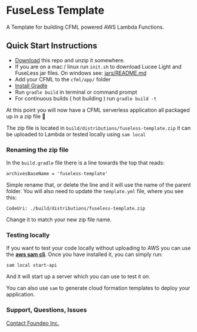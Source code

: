 







# FuseLess Template

A Template for building CFML powered AWS Lambda Functions.

## Quick Start Instructions

- [Download](https://github.com/foundeo/fuseless-template/archive/master.zip) this repo and unzip it somewhere.
- If you are on a mac / linux run `init.sh` to download Lucee Light and FuseLess jar files. On windows see: [jars/README.md](jars/README.md)
- Add your CFML to the `cfml/app/` folder
- [Install Gradle](https://gradle.org/install/)
- Run `gradle build` in terminal or command prompt
- For continuous builds ( hot building ) run `gradle build -t`

At this point you will now have a CFML serverless application all packaged up in a zip file 🎉 

The zip file is located in `build/distributions/fuseless-template.zip` it can be uploaded to Lambda or tested locally using `sam local`

### Renaming the zip file

In the `build.gradle` file there is a line towards the top that reads:

	archivesBaseName = 'fuseless-template'

Simple rename that, or delete the line and it will use the name of the parent folder. You will also need to update the `template.yml` file, where you see this:

	CodeUri: ./build/distributions/fuseless-template.zip

Change it to match your new zip file name.

### Testing locally 

If you want to test your code locally without uploading to AWS you can use the [**aws sam cli**](https://github.com/awslabs/aws-sam-cli). Once you have installed it, you can simply run:

	sam local start-api

And it will start up a server which you can use to test it on.

You can also use `sam` to generate cloud formation templates to deploy your application. 

### Support, Questions, Issues

[Contact Foundeo Inc.](https://foundeo.com/consulting/coldfusion/) 
